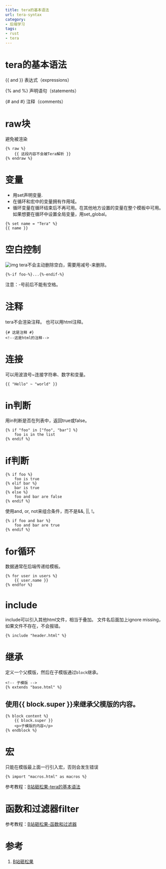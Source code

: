 ```yaml
---
title: tera的基本语法
url: tera-syntax
category:
- 后端学习
tags:
- rust
- tera
---
```


# tera的基本语法
{{ and }} 表达式（expressions） 

{% and %} 声明语句（statements）

{# and #} 注释（comments）

# raw块
避免被渲染
```tera
{% raw %}
    {{ 这段内容不会被Tera解析 }}
{% endraw %}
```

# 变量
- 用set声明变量.
- 在循环和宏中的变量拥有作用域。
- 循环变量在循环结束后不再可用。在其他地方设置的变量在整个模板中可用。如果想要在循环中设置全局变量，用set_global。
```tera
{% set name = "Tera" %}
{{ name }}
```

# 空白控制
![img](https://pic.linxz.online/20240921151241.png)
tera不会主动删除空白，需要用减号-来删除。
```tera
{%-if foo-%}...{%-endif-%}
```
注意：-号前后不能有空格。

# 注释
tera不会渲染注释。
也可以用html注释。
```tera
{# 这是注释 #}
<!--这是html的注释-->
```

# 连接
可以用波浪号~连接字符串、数字和变量。
```tera
{{ "Hello" ~ "world" }}
```

# in判断
用in判断是否在列表中，返回true或false。
```tera
{% if "foo" in ["foo", "bar"] %}
    foo is in the list
{% endif %}
```

# if判断
```tera
{% if foo %}
    foo is true
{% elif bar %}
    bar is true
{% else %}
    foo and bar are false
{% endif %}
```
使用and, or, not来组合条件，而不是&&, ||, !。
```tera
{% if foo and bar %}
    foo and bar are true
{% endif %}
```

# for循环
数据通常在后端传递给模板。
```tera
{% for user in users %}
    {{ user.name }}
{% endfor %}
```

# include
include可以引入其他html文件，相当于叠加。
文件名后面加上ignore missing，如果文件不存在，不会报错。
```tera
{% include "header.html" %}
```

# 继承
定义一个父模版，然后在子模版通过`block`继承。
```tera
<!-- 子模版 -->
{% extends "base.html" %}
```

## 使用{{ block.super }}来继承父模版的内容。
```tera
{% block content %}
    {{ block.super }}
    <p>子模版的内容</p>
{% endblock %}
```

# 宏
只能在模版最上面一行引入宏，否则会发生错误
```tera
{% import "macros.html" as macros %}
```
参考教程：[B站砸松果-tera的基本语法](https://www.bilibili.com/video/BV1EM41117ap/?spm_id_from=333.788&vd_source=52e547e5d9000389c9906e8cf67193c7)


# 函数和过滤器filter
参考教程：[B站砸松果-函数和过滤器](https://www.bilibili.com/video/BV1hg411J7Pn/?p=4&spm_id_from=pageDriver)

# 参考
1. [B站砸松果](https://www.bilibili.com/video/BV1EK41167FZ/?p=2&spm_id_from=pageDriver)